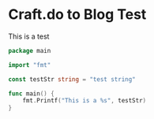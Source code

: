 # Craft.do to Blog Test

This is a test

```go
package main

import "fmt"

const testStr string = "test string"

func main() {
	fmt.Printf("This is a %s", testStr)
}
```


